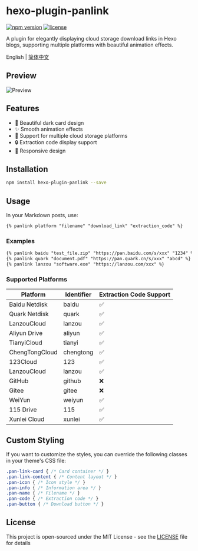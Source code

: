 # hexo-plugin-panlink

[![npm version](https://badge.fury.io/js/hexo-plugin-panlink.svg)](https://www.npmjs.com/package/hexo-plugin-panlink)
[![license](https://img.shields.io/github/license/sucooer/hexo-plugin-panlink)](https://github.com/sucooer/hexo-plugin-panlink/blob/main/LICENSE)

A plugin for elegantly displaying cloud storage download links in Hexo blogs, supporting multiple platforms with beautiful animation effects.

English | [简体中文](./README.md)

## Preview

![Preview](https://raw.githubusercontent.com/sucooer/hexo-plugin-panlink/main/preview.gif)

## Features

- 🎨 Beautiful dark card design
- ✨ Smooth animation effects
- 🎯 Support for multiple cloud storage platforms
- 🔒 Extraction code display support
- 📱 Responsive design

## Installation

```bash
npm install hexo-plugin-panlink --save
```

## Usage

In your Markdown posts, use:

```markdown
{% panlink platform "filename" "download_link" "extraction_code" %}
```

### Examples

```markdown
{% panlink baidu "test_file.zip" "https://pan.baidu.com/s/xxx" "1234" %}
{% panlink quark "document.pdf" "https://pan.quark.cn/s/xxx" "abcd" %}
{% panlink lanzou "software.exe" "https://lanzou.com/xxx" %}
```

### Supported Platforms

| Platform | Identifier | Extraction Code Support |
|----------|------------|------------------------|
| Baidu Netdisk | baidu | ✅ |
| Quark Netdisk | quark | ✅ |
| LanzouCloud | lanzou | ✅ |
| Aliyun Drive | aliyun | ✅ |
| TianyiCloud | tianyi | ✅ |
| ChengTongCloud | chengtong | ✅ |
| 123Cloud | 123 | ✅ |
| LanzouCloud | lanzou | ✅ |
| GitHub | github | ❌ |
| Gitee | gitee | ❌ |
| WeiYun | weiyun | ✅ |
| 115 Drive | 115 | ✅ |
| Xunlei Cloud | xunlei | ✅ |

## Custom Styling

If you want to customize the styles, you can override the following classes in your theme's CSS file:

```css
.pan-link-card { /* Card container */ }
.pan-link-content { /* Content layout */ }
.pan-icon { /* Icon style */ }
.pan-info { /* Information area */ }
.pan-name { /* Filename */ }
.pan-code { /* Extraction code */ }
.pan-button { /* Download button */ }
```

## License

This project is open-sourced under the MIT License - see the [LICENSE](LICENSE) file for details
